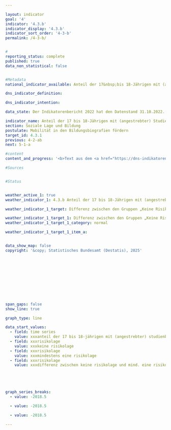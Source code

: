 ```yaml
---

layout: indicator        
goal: '4'        
indicator: '4.3.b'        
indicator_display: '4.3.b'        
indicator_sort_order: '4-3-b'        
permalink: /4-3-b/        


#
reporting_status: complete        
published: true        
data_non_statistical: false        


#Metadata        
national_indicator_available: Anteil der 17&nbsp;bis 18-Jährigen mit (angestrebter) Studienberechtigung        

dns_indicator_definition:         

dns_indicator_intention:         

data_state: Der Indikatorenbericht 2022 hat den Datenstand 31.10.2022. Die Daten auf dieser Plattform werden regelmäßig aktualisiert, sodass online aktuellere Daten verfügbar sein können als im <a href="https://dns-indikatoren.de/assets/Publikationen/Indikatorenberichte/2022.pdf">Indikatorenbericht 2022</a> veröffentlicht.        

indicator_name: Anteil der 17 bis 18-Jährigen mit (angestrebter) Studienberechtigung        
section: Soziale Lage und Bildung        
postulate: Mobilität in den Bildungsbiografien fördern        
target_id: 4.3.1        
previous: 4-2-ab        
next: 5-1-a        

#content         
content_and_progress: '<b>Text aus dem <a href="https://dns-indikatoren.de/assets/Publikationen/Indikatorenberichte/2022.pdf">Indikatorenbericht 2022&nbsp;</a></b><br><br>'                

#Sources        


#Status        


weather_active_1: true
weather_indicator_1: 4.3.b Anteil der 17 bis 18-Jährigen mit (angestrebter) Studienberechtigung

weather_indicator_1_target: Differenz zwischen den Gruppen „Keine Risikolage“ und „Mindestens eine Risikolage“ verringern <abbr title="beziehungsweise" tabindex="0">bzw.</abbr> angleichen

weather_indicator_1_target_1: Differenz zwischen den Gruppen „Keine Risikolage“ und „Mindestens eine Risikolage“ verringern <abbr title="beziehungsweise" tabindex="0">bzw.</abbr> angleichen
weather_indicator_1_target_1_category: normal

weather_indicator_1_target_1_item_a:        


data_show_map: false        
copyright: '&copy; Statistisches Bundesamt (Destatis), 2025'        











span_gaps: false        
show_line: true        

graph_type: line        

data_start_values:
  - field: time series
    value: xxxanteil der 17 bis 18-jährigen mit (angestrebter) studienberechtigung
  - field: xxxrisikolage
    value: xxxkeine risikolage
  - field: xxxrisikolage
    value: xxxmindestens eine risikolage
  - field: xxxrisikolage
    value: xxxdifferenz zwischen keine risikolage und mind. eine risikolage        





graph_series_breaks:
  - value: -2018.5

  - value: -2018.5

  - value: -2018.5

---
```

